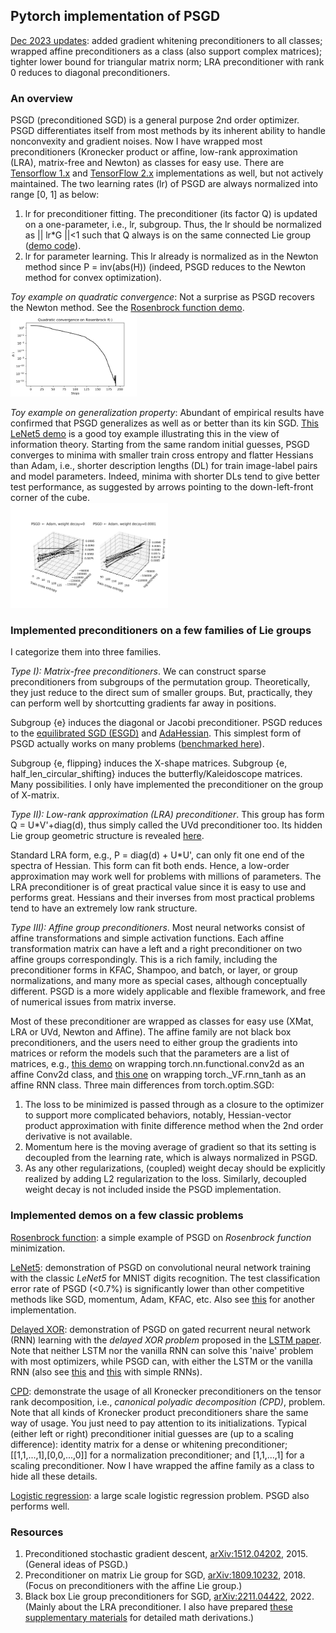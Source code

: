 ## Pytorch implementation of PSGD 
[Dec 2023 updates](https://github.com/lixilinx/psgd_torch/blob/master/misc/psgd_updates.pdf): added gradient whitening preconditioners to all classes; wrapped affine preconditioners as a class (also support complex matrices); tighter lower bound for triangular matrix norm; LRA preconditioner with rank 0 reduces to diagonal preconditioners. 
### An overview
PSGD (preconditioned SGD) is a general purpose 2nd order optimizer. PSGD differentiates itself from most methods by its inherent ability to handle nonconvexity and gradient noises. Now I have wrapped most preconditioners (Kronecker product or affine, low-rank approximation (LRA), matrix-free and Newton) as classes for easy use. There are [Tensorflow 1.x](https://github.com/lixilinx/psgd_tf/releases/tag/1.3) and [TensorFlow 2.x](https://github.com/lixilinx/psgd_tf) implementations as well, but not actively maintained. The two learning rates (lr) of PSGD are always normalized into range [0, 1] as below:

1) lr for preconditioner fitting. The preconditioner (its factor Q) is updated on a one-parameter, i.e., lr, subgroup. Thus, the lr should be normalized as || lr*G ||<1 such that Q always is on the same connected Lie group ([demo code](https://github.com/lixilinx/psgd_torch/blob/master/misc/preconditioner_fitting_rule_verification.py)).
2) lr for parameter learning. This lr already is normalized as in the Newton method since P = inv(abs(H)) (indeed, PSGD reduces to the Newton method for convex optimization).    

*Toy example on quadratic convergence*: Not a surprise as PSGD recovers the Newton method. See the [Rosenbrock function demo](https://github.com/lixilinx/psgd_torch/blob/master/hello_psgd.py).   
<img src="https://github.com/lixilinx/psgd_torch/blob/master/misc/quadratic_convergence.svg" width=40% height=40%>

*Toy example on generalization property*: Abundant of empirical results have confirmed that PSGD generalizes as well as or better than its kin SGD. [This LeNet5 demo](https://github.com/lixilinx/psgd_torch/blob/master/misc/how_psgd_generalize.py) is a good toy example illustrating this in the view of information theory. Starting from the same random initial guesses, PSGD converges to minima with smaller train cross entropy and flatter Hessians than Adam, i.e., shorter description lengths (DL) for train image-label pairs and model parameters. Indeed, minima with shorter DLs tend to give better test performance, as suggested by arrows pointing to the down-left-front corner of the cube.           
<img src="https://github.com/lixilinx/psgd_torch/blob/master/misc/how_psgd_generalize.svg" width=50% height=50%>

### Implemented preconditioners on a few families of Lie groups 
I categorize them into three families. 

*Type I): Matrix-free preconditioners*. We can construct sparse preconditioners from subgroups of the permutation group. Theoretically, they just reduce to the direct sum of smaller groups. But, practically, they can perform well by shortcutting gradients far away in positions.    

Subgroup {e} induces the diagonal or Jacobi preconditioner. PSGD reduces to the [equilibrated SGD (ESGD)](https://arxiv.org/abs/1502.04390) and [AdaHessian](https://arxiv.org/abs/2006.00719). This simplest form of PSGD actually works on many problems ([benchmarked here](https://github.com/lixilinx/psgd_tf/releases/tag/1.3)). 

Subgroup {e, flipping} induces the X-shape matrices. Subgroup {e, half_len_circular_shifting} induces the butterfly/Kaleidoscope matrices. Many possibilities. I only have implemented the preconditioner on the group of X-matrix. 

*Type II): Low-rank approximation (LRA) preconditioner*. This group has form Q = U*V'+diag(d), thus simply called the UVd preconditioner too. Its hidden Lie group geometric structure is revealed [here](https://drive.google.com/file/d/1CTNx1q67_py87jn-0OI-vSLcsM1K7VsM/view?usp=sharing).   

Standard LRA form, e.g., P = diag(d) + U*U', can only fit one end of the spectra of Hessian. This form can fit both ends. Hence, a low-order approximation may work well for problems with millions of parameters. The LRA preconditioner is of great practical value since it is easy to use and performs great. Hessians and their inverses from most practical problems tend to have an extremely low rank structure.

*Type III): Affine group preconditioners*. Most neural networks consist of affine transformations and simple activation functions. Each affine transformation matrix can have a left and a right preconditioner on two affine groups correspondingly. This is a rich family, including the preconditioner forms in KFAC, Shampoo, and batch, or layer, or group normalizations, and many more as special cases, although conceptually different. PSGD is a more widely applicable and flexible framework, and free of numerical issues from matrix inverse.

Most of these preconditioner are wrapped as classes for easy use (XMat, LRA or UVd, Newton and Affine). The affine family are not black box preconditioners, and the users need to either group the gradients into matrices or reform the models such that the parameters are a list of matrices, e.g., [this demo](https://github.com/lixilinx/psgd_torch/blob/master/misc/affine_wrapping_F_conv2d.py) on wrapping torch.nn.functional.conv2d as an affine Conv2d class, and [this one](https://github.com/lixilinx/psgd_torch/blob/master/misc/affine_wrapping_VF_rnn_tanh.py) on wrapping torch._VF.rnn_tanh as an affine RNN class. Three main differences from torch.optim.SGD: 
1) The loss to be minimized is passed through as a closure to the optimizer to support more complicated behaviors, notably, Hessian-vector product approximation with finite difference method when the 2nd order derivative is not available.   
2) Momentum here is the moving average of gradient so that its setting is decoupled from the learning rate, which is always normalized in PSGD. 
3) As any other regularizations, (coupled) weight decay should be explicitly realized by adding L2 regularization to the loss. Similarly, decoupled weight decay is not included inside the PSGD implementation.    

### Implemented demos on a few classic problems
[Rosenbrock function](https://github.com/lixilinx/psgd_torch/blob/master/hello_psgd.py): a simple example of PSGD on *Rosenbrock function* minimization.

[LeNet5](https://github.com/lixilinx/psgd_torch/blob/master/mnist_with_lenet5.py): demonstration of PSGD on convolutional neural network training with the classic *LeNet5* for MNIST digits recognition. The test classification error rate of PSGD (<0.7%) is significantly lower than other competitive methods like SGD, momentum, Adam, KFAC, etc. Also see [this](https://github.com/lixilinx/psgd_torch/blob/master/misc/affine_wrapping_F_conv2d.py) for another implementation. 
 
[Delayed XOR](https://github.com/lixilinx/psgd_torch/blob/master/lstm_with_xor_problem.py): demonstration of PSGD on gated recurrent neural network (RNN) learning with the *delayed XOR problem* proposed in the [LSTM paper](https://www.researchgate.net/publication/13853244_Long_Short-term_Memory). Note that neither LSTM nor the vanilla RNN can solve this 'naive' problem with most optimizers, while PSGD can, with either the LSTM or the vanilla RNN (also see [this](https://github.com/lixilinx/psgd_torch/blob/master/rnn_xor_problem_general_purpose_preconditioner.py) and [this](https://github.com/lixilinx/psgd_torch/blob/master/misc/affine_wrapping_VF_rnn_tanh.py) with simple RNNs).

[CPD](https://github.com/lixilinx/psgd_torch/blob/master/demo_usage_of_all_preconditioners.py): demonstrate the usage of all Kronecker preconditioners on the tensor rank decomposition, i.e., *canonical polyadic decomposition (CPD)*, problem. Note that all kinds of Kronecker product preconditioners share the same way of usage. You just need to pay attention to its initializations. Typical (either left or right) preconditioner initial guesses are (up to a scaling difference): identity matrix for a dense or whitening preconditioner; [[1,1,...,1],[0,0,...,0]] for a normalization preconditioner; and [1,1,...,1] for a scaling preconditioner. Now I have wrapped the affine family as a class to hide all these details.    

[Logistic regression](https://github.com/lixilinx/psgd_torch/blob/master/misc/mnist_logistic_regression.py): a large scale logistic regression problem. PSGD also performs well. 

### Resources
1) Preconditioned stochastic gradient descent, [arXiv:1512.04202](https://arxiv.org/abs/1512.04202), 2015. (General ideas of PSGD.)
2) Preconditioner on matrix Lie group for SGD, [arXiv:1809.10232](https://arxiv.org/abs/1809.10232), 2018. (Focus on preconditioners with the affine Lie group.)
3) Black box Lie group preconditioners for SGD, [arXiv:2211.04422](https://arxiv.org/abs/2211.04422), 2022. (Mainly about the LRA preconditioner. I also have prepared [these supplementary materials](https://drive.google.com/file/d/1CTNx1q67_py87jn-0OI-vSLcsM1K7VsM/view) for detailed math derivations.)
